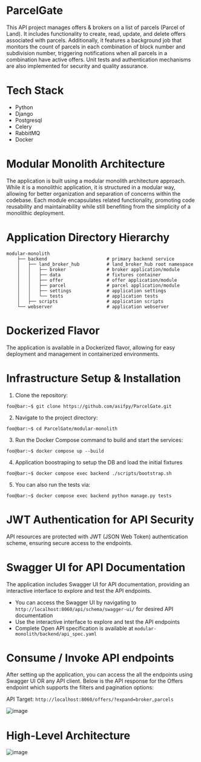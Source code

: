 # ParcelGate

This API project manages offers & brokers on a list of parcels (Parcel of Land). It includes functionality to create, read, update, and delete offers associated with parcels. Additionally, it features a background job that monitors the count of parcels in each combination of block number and subdivision number, triggering notifications when all parcels in a combination have active offers. Unit tests and authentication mechanisms are also implemented for security and quality assurance.

# Tech Stack

- Python
- Django
- Postgresql
- Celery
- RabbitMQ
- Docker

# Modular Monolith Architecture

The application is built using a modular monolith architecture approach. While it is a monolithic application, it is structured in a modular way, allowing for better organization and separation of concerns within the codebase. Each module encapsulates related functionality, promoting code reusability and maintainability while still benefiting from the simplicity of a monolithic deployment.

# Application Directory Hierarchy

```
modular-monolith
    ├── backend                      # primary backend service
    │   ├── land_broker_hub          # land_broker_hub root namespace
    │   │   ├── broker               # broker application/module 
    │   │   ├── data                 # fixtures container
    │   │   ├── offer                # offer application/module 
    │   │   ├── parcel               # parcel application/module 
    │   │   ├── settings             # application settings
    │   │   └── tests                # application tests
    │   ├── scripts                  # application scripts
    └── webserver                    # application webserver
```

# Dockerized Flavor

The application is available in a Dockerized flavor, allowing for easy deployment and management in containerized environments.

# Infrastructure Setup & Installation

1. Clone the repository:
```console
foo@bar:~$ git clone https://github.com/asifpy/ParcelGate.git
```

2. Navigate to the project directory:
```console
foo@bar:~$ cd ParcelGate/modular-monolith
```

3. Run the Docker Compose command to build and start the services:
```console
foo@bar:~$ docker compose up --build
````

4. Application boostraping to setup the DB and load the initial fixtures
```console
foo@bar:~$ docker compose exec backend ./scripts/bootstrap.sh
```
5. You can also run the tests via:

```console
foo@bar:~$ docker compose exec backend python manage.py tests
```
   
# JWT Authentication for API Security

API resources are protected with JWT (JSON Web Token) authentication scheme, ensuring secure access to the endpoints.

# Swagger UI for API Documentation

The application includes Swagger UI for API documentation, providing an interactive interface to explore and test the API endpoints.

-  You can access the Swagger UI by navigating to `http://localhost:8060/api/schema/swagger-ui/` for desired API documentation
-  Use the interactive interface to explore and test the API endpoints
-  Complete Open API specification is available at `modular-monolith/backend/api_spec.yaml`

# Consume / Invoke API endpoints

After setting up the application, you can access the all the endpoints using Swagger UI OR any API client. Below is the API response for the Offers endpoint which supports the filters and pagination options:

API Target: `http://localhost:8060/offers/?expand=broker,parcels`

![image](https://github.com/asifpy/ParcelGate/assets/6741984/d384edeb-d5b2-428e-9f4d-74dd8a51e4b9)

# High-Level Architecture

![image](https://github.com/asifpy/ParcelGate/assets/6741984/e2963d14-2f32-4f60-b7db-8803c7e765ee)







